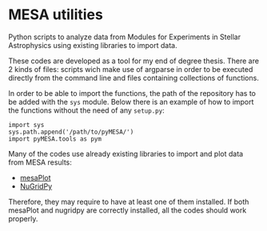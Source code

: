 # MESA utilities
Python scripts to analyze data from Modules for Experiments in Stellar Astrophysics using existing libraries to import data.

These codes are developed as a tool for my end of degree thesis. There are 2 kinds of files: scripts wich make use of argparse in order to be executed directly from the command line and files containing collections of functions. 

In order to be able to import the functions, the path of the repository has to be added with the `sys` module. Below there is an example of how to import the functions without the need of any `setup.py`:

    import sys
    sys.path.append('/path/to/pyMESA/')
    import pyMESA.tools as pym

Many of the codes use already existing libraries to import and plot data 
from MESA results:
- [mesaPlot](https://github.com/rjfarmer/mesaplot)
- [NuGridPy](https://github.com/NuGrid/NuGridPy)

Therefore, they may require to have at least one of them installed. If both mesaPlot and nugridpy are correctly installed, all the codes should work properly.

